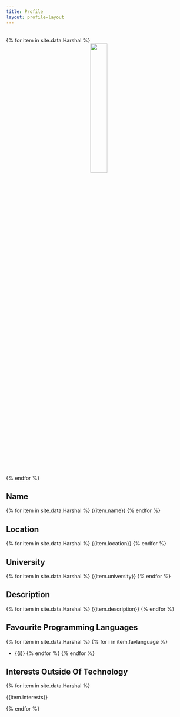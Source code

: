 ```yaml
---
title: Profile
layout: profile-layout
---
```



<br>
{% for item in site.data.Harshal %}
<div align="center">
<img src="../assets/img/{{ item.img }}" class="pod-img" width="30%"/>
</div>
{% endfor %}

## Name
{% for item in site.data.Harshal %}
{{item.name}}
{% endfor %}

## Location

{% for item in site.data.Harshal %}
{{item.location}}
{% endfor %}



## University

{% for item in site.data.Harshal %}
{{item.university}}
{% endfor %}


## Description

{% for item in site.data.Harshal %}
{{item.description}}
{% endfor %}


## Favourite Programming Languages

{% for item in site.data.Harshal %}
{% for i in item.favlanguage %}
- {{i}}
{% endfor %}
{% endfor %}


## Interests Outside Of Technology

{% for item in site.data.Harshal %}

{{item.interests}}

{% endfor %}